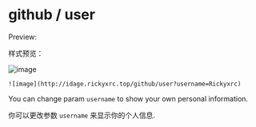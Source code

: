 # github / user

Preview:

样式预览：

![image](http://idage.rickyxrc.top/github/user?username=Rickyxrc)

`![image](http://idage.rickyxrc.top/github/user?username=Rickyxrc)`

You can change param `username` to show your own personal information.

你可以更改参数 `username` 来显示你的个人信息.
